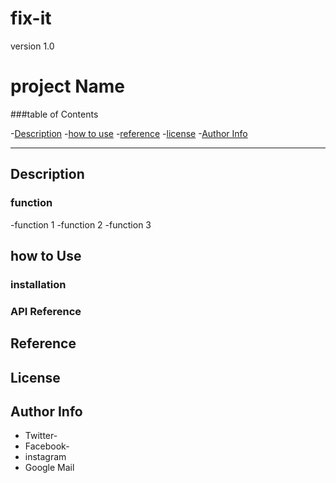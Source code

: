 # fix-it
version 1.0
# project Name


###table of  Contents
  
-[Description](#Descritpion)
-[how to use](#how-to-use)
-[reference](#references)
-[license](license)
-[Author Info](#author-info)



---

## Description


### function
-function 1
-function 2
-function 3


## how to Use

### installation

### API Reference




## Reference




## License



## Author Info
- Twitter-
- Facebook-
- instagram
- Google Mail




